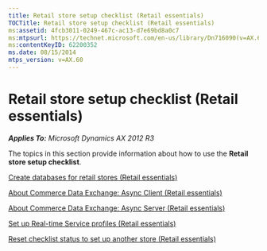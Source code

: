 ```yaml
---
title: Retail store setup checklist (Retail essentials)
TOCTitle: Retail store setup checklist (Retail essentials)
ms:assetid: 4fcb3011-0249-467c-ac13-d7e69bd8a0c7
ms:mtpsurl: https://technet.microsoft.com/en-us/library/Dn716090(v=AX.60)
ms:contentKeyID: 62200352
ms.date: 08/15/2014
mtps_version: v=AX.60
---
```


# Retail store setup checklist (Retail essentials) 


_**Applies To:** Microsoft Dynamics AX 2012 R3_

The topics in this section provide information about how to use the **Retail store setup checklist**.

[Create databases for retail stores (Retail essentials)](create-databases-for-retail-stores-retail-essentials.md)

[About Commerce Data Exchange: Async Client (Retail essentials)](about-commerce-data-exchange-async-client-retail-essentials.md)

[About Commerce Data Exchange: Async Server (Retail essentials)](about-commerce-data-exchange-async-server-retail-essentials.md)

[Set up Real-time Service profiles (Retail essentials)](set-up-real-time-service-profiles-retail-essentials.md)

[Reset checklist status to set up another store (Retail essentials)](reset-checklist-status-to-set-up-another-store-retail-essentials.md)

  


